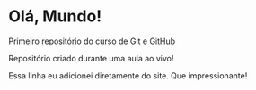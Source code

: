# Olá, Mundo!
 Primeiro repositório do curso de Git e GitHub

Repositório criado durante uma aula ao vivo!

Essa linha eu adicionei diretamente do site.
Que impressionante!

